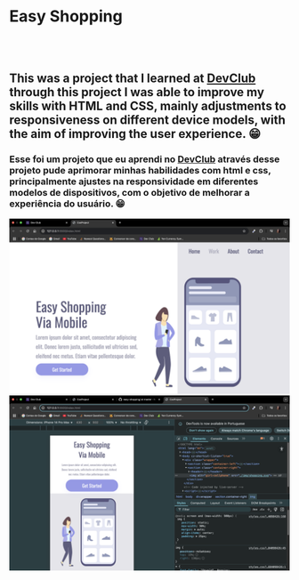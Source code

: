 <h1>Easy Shopping</h1>
<br>
<br>
<h2>This was a project that I learned at <a href= "https://rodolfomori.com.br/devclub">DevClub</a> through this project I was able to improve my skills with HTML and CSS, mainly adjustments to responsiveness on different device models, with the aim of improving the user experience. 😁</h2>

<h3>Esse foi um projeto que eu aprendi no <a href= "https://rodolfomori.com.br/devclub">DevClub</a> através desse projeto pude aprimorar minhas habilidades com html e css, principalmente ajustes na responsividade em diferentes modelos de dispositivos, com o objetivo de melhorar a experiência do usuário. 😁</h3>

<img src="https://github.com/Nadhia-Sabat/easy-shopping/blob/master/img/desktop.png?raw=true">

<img src="https://github.com/Nadhia-Sabat/easy-shopping/blob/master/img/mobile.png"> 
